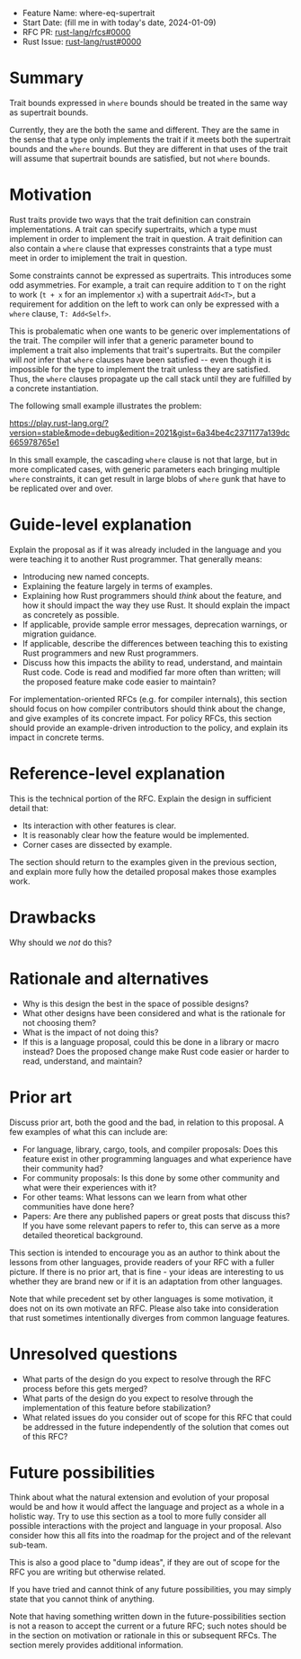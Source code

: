 - Feature Name: where-eq-supertrait
- Start Date: (fill me in with today's date, 2024-01-09)
- RFC PR: [rust-lang/rfcs#0000](https://github.com/rust-lang/rfcs/pull/0000)
- Rust Issue: [rust-lang/rust#0000](https://github.com/rust-lang/rust/issues/0000)

# Summary
[summary]: #summary

Trait bounds expressed in `where` bounds should be treated in the same way as
supertrait bounds.

Currently, they are the both the same and different.  They
are the same in the sense that a type only implements the trait if it meets both
the supertrait bounds and the `where` bounds.  But they are different in that
uses of the trait will assume that supertrait bounds are satisfied, but not
`where` bounds.

# Motivation
[motivation]: #motivation

Rust traits provide two ways that the trait definition can constrain
implementations.  A trait can specify supertraits, which a type must implement
in order to implement the trait in question.  A trait definition can also
contain a `where` clause that expresses constraints that a type must meet in
order to imiplement the trait in question.

Some constraints cannot be expressed as supertraits.  This introduces some odd
asymmetries.  For example, a trait can require addition to `T` on the right to
work (`t + x` for an implementor `x`) with a supertrait `Add<T>`, but a requirement for
addition on the left to work can only be expressed with a `where` clause, `T:
Add<Self>`.

This is probalematic when one wants to be generic over implementations of the
trait.  The compiler will infer that a generic parameter bound to implement a
trait also implements that trait's supertraits.  But the compiler will *not*
infer that `where` clauses have been satisfied -- even though it is impossible
for the type to implement the trait unless they are satisfied.  Thus, the
`where` clauses propagate up the call stack until they are fulfilled by a
concrete instantiation.

The following small example illustrates the problem:

https://play.rust-lang.org/?version=stable&mode=debug&edition=2021&gist=6a34be4c2371177a139dc665978765e1

In this small example, the cascading `where` clause is not that large, but in
more complicated cases, with generic parameters each bringing multiple `where`
constraints, it can get result in large blobs of `where` gunk that have to be
replicated over and over.


# Guide-level explanation
[guide-level-explanation]: #guide-level-explanation

Explain the proposal as if it was already included in the language and you were teaching it to another Rust programmer. That generally means:

- Introducing new named concepts.
- Explaining the feature largely in terms of examples.
- Explaining how Rust programmers should *think* about the feature, and how it should impact the way they use Rust. It should explain the impact as concretely as possible.
- If applicable, provide sample error messages, deprecation warnings, or migration guidance.
- If applicable, describe the differences between teaching this to existing Rust programmers and new Rust programmers.
- Discuss how this impacts the ability to read, understand, and maintain Rust code. Code is read and modified far more often than written; will the proposed feature make code easier to maintain?

For implementation-oriented RFCs (e.g. for compiler internals), this section should focus on how compiler contributors should think about the change, and give examples of its concrete impact. For policy RFCs, this section should provide an example-driven introduction to the policy, and explain its impact in concrete terms.

# Reference-level explanation
[reference-level-explanation]: #reference-level-explanation

This is the technical portion of the RFC. Explain the design in sufficient detail that:

- Its interaction with other features is clear.
- It is reasonably clear how the feature would be implemented.
- Corner cases are dissected by example.

The section should return to the examples given in the previous section, and explain more fully how the detailed proposal makes those examples work.

# Drawbacks
[drawbacks]: #drawbacks

Why should we *not* do this?

# Rationale and alternatives
[rationale-and-alternatives]: #rationale-and-alternatives

- Why is this design the best in the space of possible designs?
- What other designs have been considered and what is the rationale for not choosing them?
- What is the impact of not doing this?
- If this is a language proposal, could this be done in a library or macro instead? Does the proposed change make Rust code easier or harder to read, understand, and maintain?

# Prior art
[prior-art]: #prior-art

Discuss prior art, both the good and the bad, in relation to this proposal.
A few examples of what this can include are:

- For language, library, cargo, tools, and compiler proposals: Does this feature exist in other programming languages and what experience have their community had?
- For community proposals: Is this done by some other community and what were their experiences with it?
- For other teams: What lessons can we learn from what other communities have done here?
- Papers: Are there any published papers or great posts that discuss this? If you have some relevant papers to refer to, this can serve as a more detailed theoretical background.

This section is intended to encourage you as an author to think about the lessons from other languages, provide readers of your RFC with a fuller picture.
If there is no prior art, that is fine - your ideas are interesting to us whether they are brand new or if it is an adaptation from other languages.

Note that while precedent set by other languages is some motivation, it does not on its own motivate an RFC.
Please also take into consideration that rust sometimes intentionally diverges from common language features.

# Unresolved questions
[unresolved-questions]: #unresolved-questions

- What parts of the design do you expect to resolve through the RFC process before this gets merged?
- What parts of the design do you expect to resolve through the implementation of this feature before stabilization?
- What related issues do you consider out of scope for this RFC that could be addressed in the future independently of the solution that comes out of this RFC?

# Future possibilities
[future-possibilities]: #future-possibilities

Think about what the natural extension and evolution of your proposal would
be and how it would affect the language and project as a whole in a holistic
way. Try to use this section as a tool to more fully consider all possible
interactions with the project and language in your proposal.
Also consider how this all fits into the roadmap for the project
and of the relevant sub-team.

This is also a good place to "dump ideas", if they are out of scope for the
RFC you are writing but otherwise related.

If you have tried and cannot think of any future possibilities,
you may simply state that you cannot think of anything.

Note that having something written down in the future-possibilities section
is not a reason to accept the current or a future RFC; such notes should be
in the section on motivation or rationale in this or subsequent RFCs.
The section merely provides additional information.
